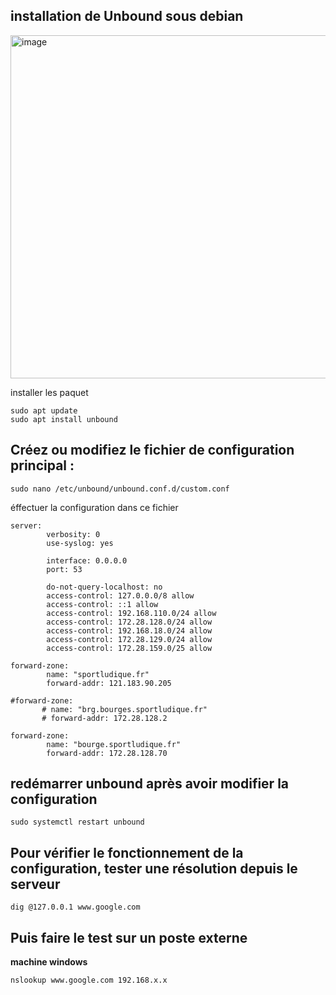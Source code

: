 ## installation de Unbound sous debian

<img width="1040" height="549" alt="image" src="https://assets.techrepublic.com/uploads/2022/06/how-to-install-unbound-dns.jpeg"/>

installer les paquet

```
sudo apt update
sudo apt install unbound
```
## Créez ou modifiez le fichier de configuration principal :

```
sudo nano /etc/unbound/unbound.conf.d/custom.conf
```
éffectuer la configuration dans ce fichier 

```
server:
        verbosity: 0
        use-syslog: yes
 
        interface: 0.0.0.0
        port: 53
 
        do-not-query-localhost: no
        access-control: 127.0.0.0/8 allow
        access-control: ::1 allow
        access-control: 192.168.110.0/24 allow
        access-control: 172.28.128.0/24 allow
        access-control: 192.168.18.0/24 allow
        access-control: 172.28.129.0/24 allow
        access-control: 172.28.159.0/25 allow
 
forward-zone:
        name: "sportludique.fr"
        forward-addr: 121.183.90.205
 
#forward-zone:
       # name: "brg.bourges.sportludique.fr"
       # forward-addr: 172.28.128.2
 
forward-zone:
        name: "bourge.sportludique.fr"
        forward-addr: 172.28.128.70
 ```
## redémarrer unbound après avoir modifier la configuration

```
sudo systemctl restart unbound
```
## Pour vérifier le fonctionnement de la configuration, tester une résolution depuis le serveur
```
dig @127.0.0.1 www.google.com
```
## Puis faire le test sur un poste externe 

**machine windows**
```
nslookup www.google.com 192.168.x.x
```
